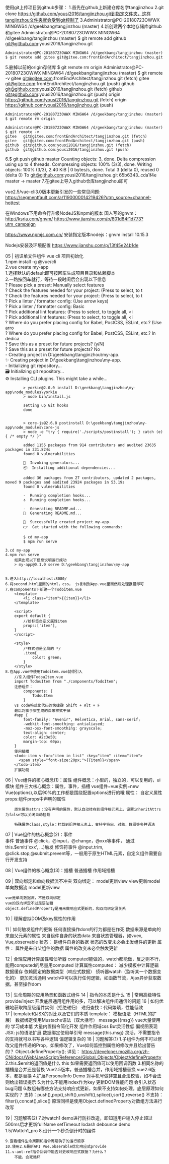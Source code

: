 使用git上传项目到github步骤：
1.首先在github上新建仓库名字tangjinzhou
2.git clone https://github.com/yousi2016/tangjinzhou.git到指定文件夹，这样tangjinzhou文件夹就会受到git控制了
3.Administrator@PC-20180723OWWX MINGW64 /d/geekbang/tangjinzhou (master)
4.新创建两个本地存储库github和gitee
    Administrator@PC-20180723OWWX MINGW64 /d/geekbang/tangjinzhou (master)
    $ git remote add github git@github.com:yousi2016/tangjinzhou.git

    Administrator@PC-20180723OWWX MINGW64 /d/geekbang/tangjinzhou (master)
    $ git remote add gitee git@gitee.com:frontEndArchitect/tangjinzhou.git
5.删掉以前的origin存储库 $ git remote rm origin
    Administrator@PC-20180723OWWX MINGW64 /d/geekbang/tangjinzhou (master)
    $ git remote -v
    gitee   git@gitee.com:frontEndArchitect/tangjinzhou.git (fetch)
    gitee   git@gitee.com:frontEndArchitect/tangjinzhou.git (push)
    github  git@github.com:yousi2016/tangjinzhou.git (fetch)
    github  git@github.com:yousi2016/tangjinzhou.git (push)
    origin  https://github.com/yousi2016/tangjinzhou.git (fetch)
    origin  https://github.com/yousi2016/tangjinzhou.git (push)

    Administrator@PC-20180723OWWX MINGW64 /d/geekbang/tangjinzhou (master)
    $ git remote rm origin

    Administrator@PC-20180723OWWX MINGW64 /d/geekbang/tangjinzhou (master)
    $ git remote -v
    gitee   git@gitee.com:frontEndArchitect/tangjinzhou.git (fetch)
    gitee   git@gitee.com:frontEndArchitect/tangjinzhou.git (push)
    github  git@github.com:yousi2016/tangjinzhou.git (fetch)
    github  git@github.com:yousi2016/tangjinzhou.git (push)
6.$ git push github master
    Counting objects: 3, done.
    Delta compression using up to 4 threads.
    Compressing objects: 100% (3/3), done.
    Writing objects: 100% (3/3), 2.40 KiB | 0 bytes/s, done.
    Total 3 (delta 0), reused 0 (delta 0)
    To git@github.com:yousi2016/tangjinzhou.git
    65b6343..cda1f4e  master -> master
7.在gitee上导入github仓库tangjinzhou即可







vue2.5/vue-cli3.0版本更新引发的一些常见问题:
https://segmentfault.com/a/1190000014219426?utm_source=channel-hottest

在Windows下用命令行升级NodeJS和npm的版本
国人写的gnvm：http://ksria.com/gnvm/
https://www.jianshu.com/p/801d84f1d773?utm_campaign

https://www.npmjs.com.cn/
安装指定版本nodejs：gnvm install 10.15.3

Nodejs安装及环境配置
https://www.jianshu.com/p/13f45e24b1de



05 | 初识单文件组件
    vue cli 项目初始化  
    1.npm install -g @vue/cli  
    2.vue create my-app  
        1.选择默认的default即可按回车生成项目目录和依赖脚本  
        2.一路按回车就行，等待一段时间后会出现以下信息  
            ? Please pick a preset: Manually select features  
            ? Check the features needed for your project: (Press <space> to select, <a> to t  
            ? Check the features needed for your project: (Press <space> to select, <a> to t  
            ? Pick a linter / formatter config: (Use arrow keys)  
            ? Pick a linter / formatter config: Basic  
            ? Pick additional lint features: (Press <space> to select, <a> to toggle all, <i  
            ? Pick additional lint features: (Press <space> to select, <a> to toggle all, <i  
            ? Where do you prefer placing config for Babel, PostCSS, ESLint, etc.? (Use arro  
            ? Where do you prefer placing config for Babel, PostCSS, ESLint, etc.? In dedica   
            ? Save this as a preset for future projects? (y/N)  
            ? Save this as a preset for future projects? No  
            -  Creating project in D:\geekbang\tangjinzhou\my-app.  
            ✨  Creating project in D:\geekbang\tangjinzhou\my-app.  
            -  Initializing git repository...  
            🗃  Initializing git repository...  
            ⚙  Installing CLI plugins. This might take a while...  



            > yorkie@2.0.0 install D:\geekbang\tangjinzhou\my-app\node_modules\yorkie
            > node bin/install.js

            setting up Git hooks
            done


            > core-js@2.6.8 postinstall D:\geekbang\tangjinzhou\my-app\node_modules\core-js
            > node -e "try { require('./scripts/postinstall'); } catch (e) { /* empty */ }"

            added 1155 packages from 914 contributors and audited 23635 packages in 231.824s
            found 0 vulnerabilities

            🚀  Invoking generators...
            📦  Installing additional dependencies...

            added 36 packages from 27 contributors, updated 2 packages, moved 9 packages and audited 23924 packages in 53.19s
            found 0 vulnerabilities

            -  Running completion hooks...
            ⚓  Running completion hooks...

            -  Generating README.md...
            📄  Generating README.md...

            🎉  Successfully created project my-app.
            👉  Get started with the following commands:

            $ cd my-app
            $ npm run serve

    3.cd my-app
    4.npm run serve
        如果出现以下信息说明运行成功
        > my-app@0.1.0 serve D:\geekbang\tangjinzhou\my-app
  
    
    5.进入http://localhost:8080/
    6.将second.html里面的html，css， js复制到App.vue里面然后处理报错即可
    7.在components下新建一个Todoitem.vue
        <template>
            <li class="item">{{item}}</li>
        </template>

        <script>
        export default {
            //给标签自定义属性item
            props:['item'],
        }
        </script>

        <style>
            /*样式也是全局的 */
            .item{
                color: green;
            }
        </style>
    8.在App.vue中使用Todoitem.vue就得引入
        //引入组件TodouItem.vue
        import TodouItem from "./components/TodoItem";
        注册组件：
            components: {
                TodouItem
            }
        vs code格式化代码的快捷键 Shift + Alt + F
        最后将脚手架生成的自带样式干掉
        #app {
            font-family: "Avenir", Helvetica, Arial, sans-serif;
            -webkit-font-smoothing: antialiased;
            -moz-osx-font-smoothing: grayscale;
            text-align: center;
            color: #2c3e50;
            margin-top: 60px;
        }
        使用插槽
        <todo-item v-for="item in list" :key="item" :item="item">
          <span style="font-size:20px;">{{item}}</span>
        </todo-item>
        扩展功能
06 | Vue组件的核心概念(1)：属性
    组件概念：小型的，独立的，可以复用的，ui模块
    组件三大核心概念：属性，事件，插槽
    vue组件=vue实例=new Vue(options),以后90%的工作都是围绕配置options进行的哦
    属性：
        自定义属性props:组件props中声明的属性

        原生属性attrs：没有声明的属性，默认自动挂在到组件根元素上，设置inheritAttrs为false可以关闭自动挂载

        特殊属性class,style：挂载到组件根元素上，支持字符串，对象，数组等多种语法

07 | Vue组件的核心概念(2)：事件   
    事件
        普通事件
            @click，@input，@change，@xxx等事件，
            通过this.$emit('xxx', ...)触发
        修饰符事件
            @input.trim, @click.stop,@submit.prevent等，一般用于原生HTML元素，自定义组件需要自行开发支持

08 | Vue组件的核心概念(3)：插槽
        普通插槽
            <template slot='xxx'>...</template>
            <template v-slot:xxx>...</template>
        作用域插槽
            <template slot='xxx' slot-scope='props'>...</template>
            <template v-slot:xxx='props'>...</template>

09 | 双向绑定和单向数据流不冲突
    双向绑定：
        model更新view
        view更新model
    单向数据流
        model更新view
    
    vue是单向数据流，不是双向绑定
    vue的双向绑定不过是语法糖
    object.definedProperty是用来做响应式更新的，和双向绑定没关系

10 | 理解虚拟DOM及key属性的作用

11 | 如何触发组件的更新
    任何直接操作dom的行为都是在作死 
    数据来源是单向的
        来自父元素的属性
        来自组件自身的状态data
        来自状态管理器，如vuex, Vue,observable
    状态：
        是组件自身的数据
        状态的改变未必会出发组件的更新
    属性：
        属性是来自父组件的数据
        属性的改变未必会触发更新

12 | 合理应用计算属性和侦听器
    computed能做的，watch都能做，反之则不行，能用computed的尽量用computed
    计算属性computed：
        减少模板中计算逻辑
        数据缓存
        依赖固定的数据类型（响应式数据）
    侦听器watch（监听某一个数据变化的）
        更加灵活通用
        watch中可以执行任何逻辑，如函数节流，Ajax异步获取数据，甚至操作dom

13 | 生命周期的应用场景和函数式组件
14 | 指令的本质是什么
15 | 常用高级特性provide/inject
    开发底层通用组件用的多，可以解决组件间通信的问题
16 | 如何优雅地获取跨层级组件实例（拒绝递归）
     递归查找：代码繁琐，性能低效   
17 | template和JSX的对比以及它们的本质
    template：
        模板语法（HTML的扩展）
        数据绑定使用Mustache语法（双大括号）
        <span>message{{msg}}</span>
        vue大量使用的
        学习成本低
        大量内置指令简化开发
        组件作用域css
        But灵活性低
        偏视图表现
    JSX:
        js的语法扩展
        数据绑定使用单引号
        <span>message{this.msg}</span>
        灵活，不需要指令的支持就可以书写各种逻辑
        偏逻辑复杂的
18 | 习题解答(1)
    1.子组件为何不可以修改父组件传递的Prop，如果修改了，Vue如何监控到属性的修改并且给出警告的？
    Object.defineProperty();
    详见：
    https://developer.mozilla.org/zh-CN/docs/Web/JavaScript/Reference/Global_Objects/Object/defineProperty
    2.this.$emit的返回值是什么
        this
        如果需要返回值可以使用回调函数
    3.相同名称的插槽是合并还是替换
        Vue2.5版本，普通插槽合并，作用域插槽替换
        vue2.6版本，都是替换
    4.扩展PersonalInfo Demo 对手机号做非空且合法校验，如不合法则给出错误提示
    5.为什么不能用index作为key
        更新DOM性能问题
        会引入状态bug问题
    6.数组有哪些方法支持响应式更新，如果不支持如何处理，底层原理如何实现的？
        支持：push(),pop(),shift(),unshift(),splice(),sort(),reverse()
        不支持：filter(),concat(),slice()
        原理同样是使用Object.definedProperty对数组方法进行改写
    
19 | 习题解答(2)
    7.对watch1 demo进行防抖改造，即知道用户输入停止超过500ms后才更新fullName
        setTimeout
        lodash debounce
        demo 1.5/Wattch1_pro
    8.设计一个秒杀倒计时的组件

    9.查看组件生命周期和指令周期钩子的运行顺序
    10.使用2.6最新API Vue.obserable优化响应式provide
    11.v-ant-ref指令回调中能否对更改响应式数据？为什么？
        不能，会死循环





    


    
        


    


    


        


    

